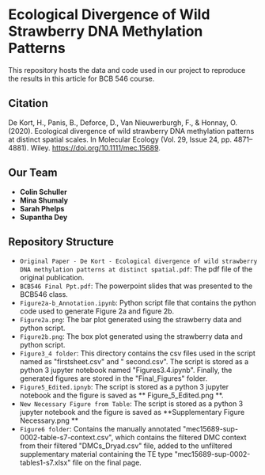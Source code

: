 # Ecological Divergence of Wild Strawberry DNA Methylation Patterns

This repository hosts the data and code used in our project to reproduce the results in this article for BCB 546 course.

## Citation
De Kort, H., Panis, B., Deforce, D., Van Nieuwerburgh, F., & Honnay, O. (2020). Ecological ​divergence of wild strawberry DNA methylation patterns at distinct spatial scales. In ​Molecular Ecology (Vol. 29, Issue 24, pp. 4871–4881). Wiley. https://doi.org/10.1111/mec.15689.

## Our Team
- **Colin Schuller**
- **Mina Shumaly**
- **Sarah Phelps**
- **Supantha Dey**

## Repository Structure
- `Original Paper - De Kort - Ecological divergence of wild strawberry DNA methylation patterns at distinct spatial.pdf`: The pdf file of the original publication.
- `BCB546 Final Ppt.pdf`: The powerpoint slides that was presented to the BCB546 class.
- `Figure2a-b_Annotation.ipynb`: Python script file that contains the python code used to generate Figure 2a and figure 2b.
- `Figure2a.png`: The bar plot generated using the strawberry data and python script. 
- `Figure2b.png`: The box plot generated using the strawberry data and python script.
- `Figure3_4 folder`: This directory contains the csv files used in the script named as "firstsheet.csv" and " second.csv". The script is stored as a python 3 jupyter notebook named "Figures3.4.ipynb". Finally, the generated figures are stored in the "Final_Figures" folder.
- `Figure5_Edited.ipnyb`: The script is stored as a python 3 jupyter notebook and the figure is saved as ** Figure_5_Edited.png **.
- `New Necessary Figure from Table`: The script is stored as a python 3 jupyter notebook and the figure is saved as **Supplementary Figure Necessary.png **
- `Figure6 folder`: Contains the manually annotated "mec15689-sup-0002-table-s7-context.csv", which contains the filtered DMC context from their filtered "DMCs_Dryad.csv" file, added to the unfiltered supplementary material containing the TE type "mec15689-sup-0002-tables1-s7.xlsx" file on the final page.
